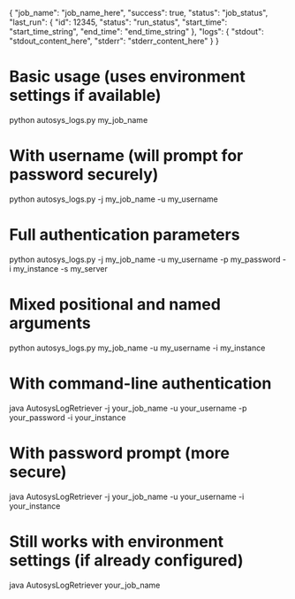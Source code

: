 {
  "job_name": "job_name_here",
  "success": true,
  "status": "job_status",
  "last_run": {
    "id": 12345,
    "status": "run_status",
    "start_time": "start_time_string",
    "end_time": "end_time_string"
  },
  "logs": {
    "stdout": "stdout_content_here",
    "stderr": "stderr_content_here"
  }
}






# Basic usage (uses environment settings if available)
python autosys_logs.py my_job_name

# With username (will prompt for password securely)
python autosys_logs.py -j my_job_name -u my_username

# Full authentication parameters
python autosys_logs.py -j my_job_name -u my_username -p my_password -i my_instance -s my_server

# Mixed positional and named arguments
python autosys_logs.py my_job_name -u my_username -i my_instance



# With command-line authentication
java AutosysLogRetriever -j your_job_name -u your_username -p your_password -i your_instance

# With password prompt (more secure)
java AutosysLogRetriever -j your_job_name -u your_username -i your_instance

# Still works with environment settings (if already configured)
java AutosysLogRetriever your_job_name
